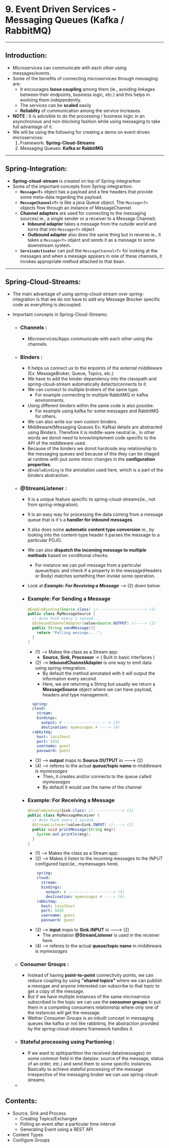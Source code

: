 # 9. Event Driven Services - Messaging Queues (Kafka / RabbitMQ) 

---
## Introduction:
- Microservices can communicate with each other using messages/events.
- Some of the benefits of connecting microservices through messaging are:
  - It encourages **loose coupling** among them (ie., avoiding linkages between their endpoints, business logic, etc.) and this helps in evolving them independently.
  - The services can be **scaled** easily
  - **Reliablity** of communication among the service increases.
- **NOTE :** It is advisible to do the processing / business logic in an asynchronous and non-blocking fashion while using messaging to take full advantage of it.
- We will be using the following for creating a demo on event driven microservices:
  1. Framework: **Spring-Cloud-Streams**  
  2. Messaging Queues: **Kafka or RabbitMQ**

---
## Spring-Integration:

- **Spring-cloud-stream** is created on top of Spring-integrartion
- Some of the important concepts from Spring-integrartion:
  - **```Message<T>```** object has a payload and a few headers that provide some meta-data regarding the payload.
  - **```MessageChannel<T>```** is like a java Queue object. The ```Message<T>``` objects flow through an instance of MessageChannel.
  - **Channel adapters** are used for connecting to the messaging sources( ie., a single sender or a receiver to a Message Channel).
    - **Inbound adapter** takes a message from the outside world and turns that into ```Message<T>``` object
    - **Outbound adapter** also does the same thing but in reverse ie., it takes a ```Message<T>``` object and sends it as a message to some downstream system.
  - **```ServiceActivator```** can pull the ```MessageChannel<T>``` for looking at the messages and when a message appears in one of these channels, it invokes appropriate method attached to that bean.
---
## Spring-Cloud-Streams:

  - The main advantage of using spring-cloud-stream over spring-integration is that we do not have to add any Message Brocker specific code as everything is decoupled.

  - Important concepts in Spring-Cloud-Streams:

    - ### **Channels :**
      - Microservices/Apps communicate with each other using the channels.

    - ### **Binders :**
      - It helps us connect us to the enpoints of the external middleware (Ex: MessageBroker, Queue, Topics, etc.)
      - We have to add the binder dependency into the classpath and spring-cloud-stream automatically detects/connects to it.
      - We can connect to multiple brokers of the same type.
        - For example connecting to multiple RabbitMQ or kafka environments.
      - Using different binders within the same code is also possibe.
        - For example using kafka for some messages and RabbitMQ for others.
      - We can also write our own custom binders.      
      - Middleware(Messaging Queues Ex: Kafka) details are abstracted using Binders. Therefore it is middle-ware neutral ie., in other words we donot need to know/implement code specific to the API of the middleware used.
      - Because of the binders we donot hardcode any relationship to the messaging queues and because of this they can be chaged at runtime with jsut some minor changes in the **configuration properties**.
      - ```@EnableBinding``` is the annotation used here, which is a part of the binders abstraction.

    - ### **@StreamListener :**
      -  It is a unique feature specific to spring-cloud-streams(ie., not from spring-integration).
      -  It is an easy way for processing the data coming from a message queue that is it's a **handler for inbound messages**.
      - It also does some **automatic content type conversion** ie., by looking into the content-type header it parses the message to a particular POJO.
      - We can also **dispatch the incoming message to multiple methods**  based on conditional checks.
        - For instance  we can pull message from a particular queue/topic and check if a property in the message(Headers or Body) matches something then invoke some operation.
      - Look at ***Example: For Receiving a Message*** --> (2) down below.
         
      - ### Example: **For Sending a Message**       
         
          ```java 
          @EnableBinding(Source.class) //---------------------> (1)
          public class MyMessageSource {
            // Auto Push every 1 second...
            @InboundChannelAdapter(value=Source.OUTPUT) //----> (2)
            public String sendMessage(){
              return "Polling message....";
            }
          }
          ```           
          - (1) --> Makes the class as a Stream app:
              - **Source, Sink, Processor** -> ( Built in basic interfaces )
          - (2) --> **InboundChannelAdapter** is one way to emit data using spring-integration.
            - By default the method annotated with it will output the information every second.
            - Here, we are returning a String but usually we return a **MessageSource** object where we can have payload, headers and type management.
        
          ```yaml
            spring:
            cloud:
              stream:
              bindings:
                output: # --------------------> (3) 
                destination: mymessages # ----> (4)
            rabbitmq:
              host: localhost
              port: 5432
              username: guest
              password: guest
          ``` 
          - (3) --> **output** maps to **Source.OUTPUT** in ---> (2)
          - (4) --> referes to the actual **queue/topic name** in middleware is *mymessages*
            - Then, it creates and/or connects to the queue called *mymessages*
            - By default it would use the name of the channel
      
      - ### Example: **For Receiving a Message**     
        
        ```java 
        @EnableBinding(Sink.class) //-------------> (1)
        public class MyMessageReceiver {
          // Auto Push every 1 second...
          @StreamListener(value=Sink.INPUT) //----> (2)
          public void printMessage(String msg){
            System.out.println(msg);
          }
        }
        ```             
        - (1) --> Makes the class as a Stream app:
        - (2) --> Makes it listen to the incoming messages to the INPUT configured topic(ie., mymessages here). 

        ```yaml
            spring:
            cloud:
              stream:
              bindings:
                output: # --------------------> (3) 
                destination: mymessages # ----> (4)
            rabbitmq:
              host: localhost
              port: 5432
              username: guest
              password: guest
          ```
          - (3) --> **input** maps to **Sink.INPUT** in ---> (2)
            - The annotation **@StreamListener** is used in the receiver here.
          - (4) --> referes to the actual **queue/topic name** in middleware is *mymessages*
       
    - ### **Consumer Groups :** 
      - Instead of having **point-to-point** connectivity points, we can reduce coupling by using **"shared topics"** where we can publish a messgae and anyone interested can subscribe to that topic to get a copy of the message.
      - But if we have multiple instances of the same microservice subscribed to the topic we can use the **consumer groups** to put them in a competing consumers relationship where only one of the instances will get the message.
      - Wether Consumer Groups is an inbuilt concept in messaging queues like kafka or not like rabbitmq, the abstraction provided by the spring-cloud-streams framework handles it.
    - ### **Stateful processing using Partioning :**
      - If we want to split/partition the received data(messages) on some common field in the data(ex: source of the message, status of an order, etc.) and send them to some specific instances. Basically to achieve stateful processing of the message irrespective of the messaging broker we can use spring-cloud-streams.
    - 

## Contents:

- Source, Sink and Process
	- Creating Topics/Exchanges
	- Polling an event after a particular time interval
	- Generating Event using a REST API	
- Content Types
- Configure Groups

